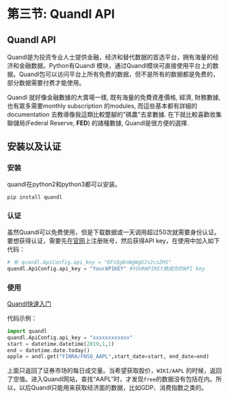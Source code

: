 # 第三节: Quandl API

## Quandl API

Quandl是为投资专业人士提供金融，经济和替代数据的首选平台，拥有海量的经济和金融数据。Python有Quandl 模块，通过Quandl模块可直接使用平台上的数据。Quandl包可以访问平台上所有免费的数据，但不是所有的数据都是免费的，部分数据需要付费才能使用。



Quandl 就好像金融數據的大賣場一樣, 既有海量的免費資產價格, 經濟, 財務數據, 也有眾多需要monthly subscription 的modules, 而這些基本都有詳細的documentation 去教導像我這類比較蹩腳的"碼農"去拿數據. 在下就比較喜歡收集聯儲局(Federal Reserve, **FED**) 的諸種數據, Quandl是很方便的選擇.



## 安装以及认证

### 安装

quandl在python2和python3都可以安装。

```python
pip install quandl
```

### 认证 

虽然Quandl可以免费使用，但是下载数据或一天调用超过50次就需要身份认证。要想获得认证，需要先在[官网](https://link.zhihu.com/?target=https%3A//www.quandl.com/)上注册账号，然后获得API key，在使用中加入如下代码：

```python
# ㊙️ quandl.ApiConfig.api_key = "6FiQg8nNgWgUJs2csZHS"
quandl.ApiConfig.api_key = "YourAPIKEY" #YOURAPIKEY换成你的API key
```

### 使用

[Quandl快速入门](https://zhuanlan.zhihu.com/p/41063833)

代码示例：

```python
import quandl
quandl.ApiConfig.api_key = "xxxxxxxxxxxx"
start = datetime.datetime(2019,1,1)
end = datetime.date.today()
apple = andl.get("FINRA/FNSQ_AAPL",start_date=start, end_date=end)
```

上面只返回了证券市场的每日成交量。当希望获取股价，`WIKI/AAPL` 的时候，返回了空值。进入Quandl网站，查找“AAPL”时，才发现`free`的数据没有包括在内。所以，以后Quandl只能用来获取经济面的数据，比如GDP、消费指数之类的。